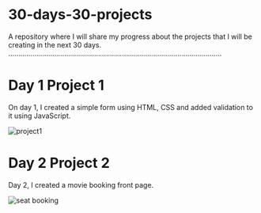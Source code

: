 # 30-days-30-projects
A repository where I will share my progress about the projects that I will be creating in the next 30 days.
...........................................................................................................

# Day 1 Project 1
On day 1, I created a simple form using HTML, CSS and added validation to it using JavaScript.

![project1](https://user-images.githubusercontent.com/66962188/91688143-36d5a380-eb16-11ea-98ab-6b9e4595caa1.png)

# Day 2 Project 2
 Day 2, I created a movie booking front page. 
 
 
 ![seat booking](https://user-images.githubusercontent.com/66962188/91863776-5529c500-ec24-11ea-902d-f300d25fd959.png)
 
 


